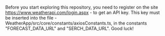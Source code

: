 Before you start exploring this repository, you need to register on the site https://www.weatherapi.com/login.aspx - to get an API key.
This key must be inserted into the file - 
WeatherApp/src/core/constants/axiosConstants.ts, in the constants "FORECAST_DATA_URL" and "SERCH_DATA_URL".
Good luck!

